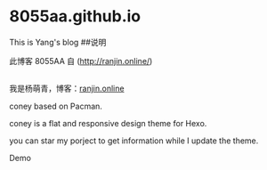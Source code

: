 # 8055aa.github.io
This is Yang's blog
##说明

此博客 8055AA 自 (http://ranjin.online/)

##

我是杨萌青，博客：[ranjin.online](ranjin.online)





coney
based on Pacman.

coney is a flat and responsive design theme for Hexo.

you can star my porject to get information while I update the theme.

Demo
